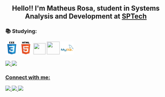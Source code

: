 <!--### Hi there 👋


**matheus-rosa11/matheus-rosa11** is a ✨ _special_ ✨ repository because its `README.md` (this file) appears on your GitHub profile.

Here are some ideas to get you started:

- 🔭 I’m currently working on ...
- 🌱 I’m currently learning ...
- 👯 I’m looking to collaborate on ...
- 🤔 I’m looking for help with ...
- 💬 Ask me about ...
- 📫 How to reach me: ...
- 😄 Pronouns: ...
- ⚡ Fun fact: ...
-->

<h2 align="center">Hello!! I'm Matheus Rosa, student in Systems Analysis and Development at <a href="http://www.sptech.school">SPTech</a></h2>

<h3 align="left">📚 Studying:</h3>
 <div>
    <img src="https://raw.githubusercontent.com/devicons/devicon/master/icons/css3/css3-original-wordmark.svg" target="_blank" width="40" height="40">
    <img src="https://raw.githubusercontent.com/devicons/devicon/master/icons/html5/html5-original-wordmark.svg" target="_blank" width="40" height="40">
    <img src="https://i2.wp.com/info.widespace.com/wp-content/uploads/2016/03/javascript-shield-logo.png?ssl=1" target="_blank" width="38" height="35">
    <img src="https://avatars.githubusercontent.com/u/10342521?s=280&v=4" target="blank" width="40" height="40">
    <img src="https://raw.githubusercontent.com/devicons/devicon/master/icons/mysql/mysql-original-wordmark.svg" target="_blank" width="40" height="40">
</div>
<br>
<div>
  <a href="https://github.com/matheus-rosa11">
  <img height="150em" src="https://github-readme-stats.vercel.app/api?username=matheus-rosa11&show_icons=true&theme=calm&title_color=D97D66&include_all_commits=true&count_private=true"/>
    
  <img height="150em" src="https://github-readme-stats.vercel.app/api/top-langs/?username=matheus-rosa11&layout=compact&langs_count=7&theme=calm&title_color=D97D66"/>
</div>

 <h3 align="left">Connect with me:</h3>
<div>
  <a href="mailto:matheus.rosa@sptech.school" target="_blank" rel="external">
    <img src="https://img.shields.io/badge/Outlook-0078D4?style=for-the-badge&logo=microsoft-outlook&logoColor=white" target="_blank">
  </a>  
  <a href="https://www.instagram.com/ma.theuszz/" target="_blank">
    <img src="https://img.shields.io/badge/-Instagram-%23E4405F?style=for-the-badge&logo=instagram&logoColor=white" target="_blank">
  </a>
  <a href="https://www.linkedin.com/in/matheus-da-silva-rosa-603348225/" target="_blank">
    <img src="https://img.shields.io/badge/LinkedIn-0077B5?style=for-the-badge&logo=linkedin&logoColor=white" target="_blank">
  </a>
</div>
